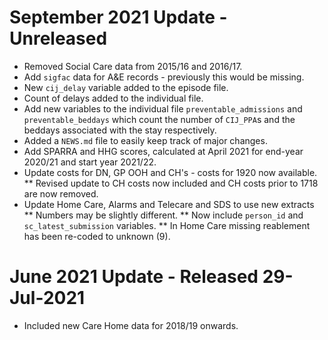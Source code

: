# September 2021 Update - Unreleased

* Removed Social Care data from 2015/16 and 2016/17.
* Add `sigfac` data for A&E records - previously this would be missing.
* New `cij_delay` variable added to the episode file.
* Count of delays added to the individual file.
* Add new variables to the individual file `preventable_admissions` and `preventable_beddays` which count the number of `CIJ_PPA`s and the beddays associated with the stay respectively.
* Added a `NEWS.md` file to easily keep track of major changes.
* Add SPARRA and HHG scores, calculated at April 2021 for end-year 2020/21 and start year 2021/22.
* Update costs for DN, GP OOH and CH's - costs for 1920 now available. 
** Revised update to CH costs now included and CH costs prior to 1718 are now removed. 
* Update Home Care, Alarms and Telecare and SDS to use new extracts
** Numbers may be slightly different.
** Now include `person_id` and `sc_latest_submission` variables.
** In Home Care missing reablement has been re-coded to unknown (9).

# June 2021 Update - Released 29-Jul-2021

* Included new Care Home data for 2018/19 onwards.
